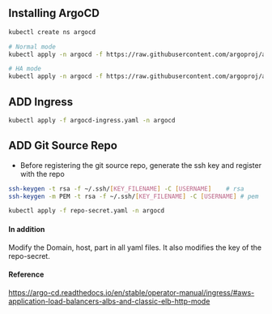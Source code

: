 ## Installing ArgoCD

```bash
kubectl create ns argocd

# Normal mode
kubectl apply -n argocd -f https://raw.githubusercontent.com/argoproj/argo-cd/stable/manifests/install.yaml

# HA mode
kubectl apply -n argocd -f https://raw.githubusercontent.com/argoproj/argo-cd/stable/manifests/ha/install.yaml
```

## ADD Ingress

```bash
kubectl apply -f argocd-ingress.yaml -n argocd
```

## ADD Git Source Repo
- Before registering the git source repo, generate the ssh key and register with the repo

```bash
ssh-keygen -t rsa -f ~/.ssh/[KEY_FILENAME] -C [USERNAME] 	# rsa
ssh-keygen -m PEM -t rsa -f ~/.ssh/[KEY_FILENAME] -C [USERNAME]	# pem

kubectl apply -f repo-secret.yaml -n argocd
```

#### In addition
Modify the Domain, host, part in all yaml files. It also modifies the key of the repo-secret.

#### Reference
<https://argo-cd.readthedocs.io/en/stable/operator-manual/ingress/#aws-application-load-balancers-albs-and-classic-elb-http-mode>

